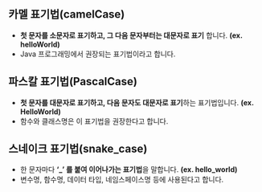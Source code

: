 ## 카멜 표기법(camelCase)

- **첫 문자를 소문자로 표기하고, 그 다음 문자부터는 대문자로 표기** 합니다. **(ex. helloWorld)**
- Java 프로그래밍에서 권장되는 표기법이라고 합니다.

## 파스칼 표기법(PascalCase)

- **첫 문자를 대문자로 표기하고, 다음 문자도 대문자로 표기**하는 표기법입니다. **(ex. HelloWorld)**
- 함수와 클래스명은 이 표기법을 권장한다고 합니다.

## **스네이크 표기법(snake_case)**

- 한 문자마다 **‘_’ 를 붙여 이어나가는 표기법**을 말합니다. **(ex. hello_world)**
- 변수명, 함수명, 데이터 타입, 네임스페이스명 등에 사용된다고 합니다.
